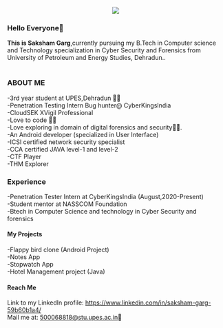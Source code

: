 <!--
**sgarg-10/sgarg-10** is a ✨ _special_ ✨ repository because its `README.md` (this file) appears on your GitHub profile.

Here are some ideas to get you started

- 🔭 I’m currently working on ...
- 🌱 I’m currently learning ...
- 👯 I’m looking to collaborate on ...
- 🤔 I’m looking for help with ...
- 💬 Ask me about ..
- 📫 How to reach me: ..
- 😄 Pronouns: ...
- ⚡ Fun fact: ...
-->
<p  align="center">
<img src= https://user-images.githubusercontent.com/65415517/87281065-774e7300-c510-11ea-9191-e5cf9ebd36b9.png>
</p>

### Hello Everyone👋  <br>
**This is Saksham Garg**,currently pursuing my B.Tech in Computer science and Technology specialization in Cyber Security and Forensics from University of Petroleum and Energy Studies, Dehradun..<br><br>
### ABOUT ME

-3rd year student at UPES,Dehradun 👨‍🎓<br>
-Penetration Testing Intern Bug hunter@ CyberKingsIndia <br>
-CloudSEK XVigil Professional<br>
-Love to code 👨‍💻<br>
-Love exploring in domain of digital forensics and security🕵️‍♂️.<br>
-An Android developer (specialized in User Interface)<br>
-ICSI certified network security specialist <br>
-CCA certified JAVA level-1 and level-2 <br>
-CTF Player<br>
-THM Explorer<br>

###  Experience

-Penetration Tester Intern at CyberKingsIndia (August,2020-Present)<br>
-Student mentor at NASSCOM Foundation<br>
-Btech in Computer Science and technology in Cyber Security and forensics<br>

#### My Projects

-Flappy bird clone (Android Project) <br>
-Notes App<br>
-Stopwatch App<br>
-Hotel Management project (Java)
<br>

#### Reach Me
Link to my LinkedIn profile: https://www.linkedin.com/in/saksham-garg-59b60b1a4/<br>
Mail me at: 500068818@stu.upes.ac.in📩
<br> <br>


